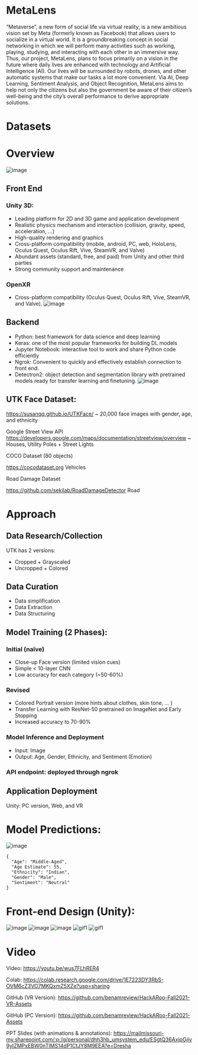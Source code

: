 # MetaLens
“Metaverse”, a new form of social life via virtual reality, is a new ambitious vision set by Meta (formerly known as Facebook) that allows users to socialize in a virtual world. It is a groundbreaking concept in social networking in which we will perform many activities such as working, playing, studying, and interacting with each other in an immersive way. Thus, our project, MetaLens, plans to focus primarily on a vision in the future where daily lives are enhanced with technology and Artificial Intelligence (AI). Our lives will be surrounded by robots, drones, and other automatic systems that make our tasks a lot more convenient. Via AI, Deep Learning, Sentiment Analysis, and Object Recognition, MetaLens aims to help not only the citizens but also the government be aware of their citizen’s well-being and the city’s overall performance to derive appropriate solutions.
# Datasets
# Overview
![image](https://github.com/duyhho/HackARoo-Fall2021-Assets/assets/17374092/02c3d75e-6fd4-425c-b27f-a628fc2fabc4)

## Front End
### Unity 3D: 
- Leading platform for 2D and 3D game and application development
- Realistic physics mechanism and interaction (collision, gravity, speed, acceleration, …)
- High-quality rendering and graphics
- Cross-platform compatibility (mobile, android, PC, web, HoloLens, Oculus Quest, Oculus Rift, Vive, SteamVR, and Valve)
- Abundant assets (standard, free, and paid) from Unity and other third parties
- Strong community support and maintenance
### OpenXR
- Cross-platform compatibility (Oculus Quest, Oculus Rift, Vive, SteamVR, and Valve).
![image](https://github.com/duyhho/HackARoo-Fall2021-Assets/assets/17374092/f49d9ff4-d8c4-46c3-9f3b-13aaa3c132aa)
## Backend
- Python: best framework for data science and deep learning
- Keras: one of the most popular frameworks for building DL models
- Jupyter Notebook: interactive tool to work and share Python code efficiently
- Ngrok: Convenient to quickly and effectively establish connection to front end.
- Detectron2: object detection and segmentation library with pretrained models ready for transfer learning and finetuning.
![image](https://github.com/duyhho/HackARoo-Fall2021-Assets/assets/17374092/398ddbfa-1c85-4b1e-87df-2879eb3358ab)


## UTK Face Dataset:

https://susanqq.github.io/UTKFace/
~ 20,000 face images with gender, age, and ethnicity


Google Street View API https://developers.google.com/maps/documentation/streetview/overview ~ Houses, Utility Poles + Street Lights

COCO Dataset (80 objects)

https://cocodataset.org
Vehicles

Road Damage Dataset

https://github.com/sekilab/RoadDamageDetector
Road

# Approach
## Data Research/Collection

UTK has 2 versions:
- Cropped + Grayscaled 
- Uncropped + Colored
  
## Data Curation
- Data simplification
- Data Extraction
- Data Structuring

## Model Training (2 Phases):

### Initial (naïve)
- Close-up Face version (limited vision cues)
- Simple < 10-layer CNN
- Low accuracy for each category (~50-60%)
### Revised
- Colored Portrait version (more hints about clothes, skin tone, … )
- Transfer Learning with ResNet-50 pretrained on ImageNet and Early Stopping
- Increased accuracy to 70-90%
  
### Model Inference and Deployment
- Input: Image
- Output: Age, Gender, Ethnicity, and Sentiment (Emotion)

### API endpoint: deployed through ngrok 
## Application Deployment

Unity: PC version, Web, and VR

# Model Predictions: 
![image](https://github.com/duyhho/HackARoo-Fall2021-Assets/assets/17374092/16f58234-fa11-4649-9a61-ee0d763511c5)

```
{
  "Age": "Middle-Aged",
  "Age Estimate": 55,
  "Ethnicity": "Indian",
  "Gender": "Male",
  "Sentiment": "Neutral"
}
```
# Front-end Design (Unity):

![image](https://github.com/duyhho/HackARoo-Fall2021-Assets/assets/17374092/025276fd-37d9-46d3-a97f-ffc50dece7d1)
![image](https://github.com/duyhho/HackARoo-Fall2021-Assets/assets/17374092/bff3fa1d-df55-466e-975f-fd3ffacb886b)
![image](https://github.com/duyhho/HackARoo-Fall2021-Assets/assets/17374092/b8d8c83e-06e8-4f5a-983d-d981bb797dad)
![gif1](https://github.com/duyhho/HackARoo-Fall2021-Assets/blob/main/Assets/Predict%20Woman.gif)
![gif1](https://github.com/duyhho/HackARoo-Fall2021-Assets/blob/main/Assets/PredictMan.gif)

# Video
Video: https://youtu.be/wus7FLhRER4

Colab: https://colab.research.google.com/drive/1E7223DY3RbS-OVM6cZ3VO7MKQxmZ5XZe?usp=sharing

GitHub (VR Version): https://github.com/benamreview/HackARoo-Fall2021-VR-Assets

GitHub (PC Version): https://github.com/benamreview/HackARoo-Fall2021-Assets

PPT Slides (with animations & annotations): https://mailmissouri-my.sharepoint.com/:p:/g/personal/dhh3hb_umsystem_edu/ESgtQ36AxjpGjiy9yIZMPxEBW0nTIMS14dP1CtJY8M9EEA?e=Dresha
